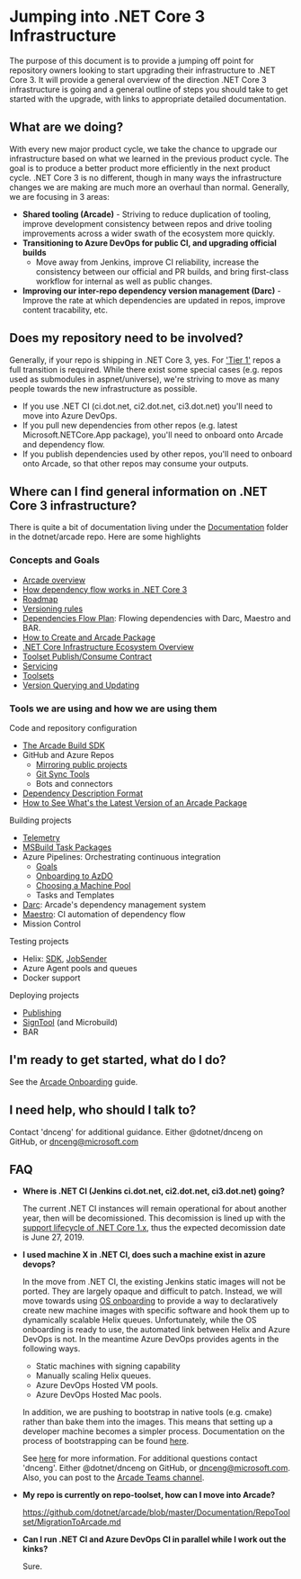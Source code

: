 # Jumping into .NET Core 3 Infrastructure

The purpose of this document is to provide a jumping off point for repository
owners looking to start upgrading their infrastructure to .NET Core 3. It will
provide a general overview of the direction .NET Core 3 infrastructure is going
and a general outline of steps you should take to get started with the upgrade,
with links to appropriate detailed documentation.

## What are we doing?

With every new major product cycle, we take the chance to upgrade our
infrastructure based on what we learned in the previous product cycle. The goal
is to produce a better product more efficiently in the next product cycle.  .NET
Core 3 is no different, though in many ways the infrastructure changes we are
making are much more an overhaul than normal.  Generally, we are focusing in 3
areas:
- **Shared tooling (Arcade)** - Striving to reduce duplication of tooling,
  improve development consistency between repos and drive tooling improvements
  across a wider swath of the ecosystem more quickly.
- **Transitioning to Azure DevOps for public CI, and upgrading official builds**
  - Move away from Jenkins, improve CI reliability, increase the consistency
  between our official and PR builds, and bring first-class workflow for
  internal as well as public changes.
- **Improving our inter-repo dependency version management (Darc)** - Improve
  the rate at which dependencies are updated in repos, improve content
  tracability, etc.

## Does my repository need to be involved?

Generally, if your repo is shipping in .NET Core 3, yes.  For ['Tier
1'](TierOneRepos.md) repos a full transition is required.  While there exist
some special cases (e.g. repos used as submodules in aspnet/universe), we're
striving to move as many people towards the new infrastructure as possible.
- If you use .NET CI (ci.dot.net, ci2.dot.net, ci3.dot.net) you'll need to move
  into Azure DevOps.
- If you pull new dependencies from other repos (e.g. latest
  Microsoft.NETCore.App package), you'll need to onboard onto Arcade and
  dependency flow.
- If you publish dependencies used by other repos, you'll need to onboard onto
  Arcade, so that other repos may consume your outputs.

## Where can I find general information on .NET Core 3 infrastructure?

There is quite a bit of documentation living under the
[Documentation](../Documentation/) folder in the dotnet/arcade repo.  Here are
some highlights

### Concepts and Goals

- [Arcade overview](Overview.md)
- [How dependency flow works in .NET Core
  3](BranchesChannelsAndSubscriptions.md)
- [Roadmap](CorePackages/PackagesRoadmap.md)
- [Versioning rules](CorePackages/Versioning.md)
- [Dependencies Flow Plan](DependenciesFlowPlan.md): Flowing dependencies with Darc, Maestro and BAR.
- [How to Create and Arcade Package](HowToCreatePackages.md)
- [.NET Core Infrastructure Ecosystem Overview](InfrastructureEcosystemOverview.md)
- [Toolset Publish/Consume Contract](PublishConsumeCOntract.md)
- [Servicing](Servicing.md)
- [Toolsets](Toolsets.md)
- [Version Querying and Updating](VersionQueryingAndUpdating.md)

### Tools we are using and how we are using them

Code and repository configuration
  - [The Arcade Build SDK](ArcadeSdk.md)
  - GitHub and Azure Repos
    - [Mirroring public projects](AzureDevOps/internal-mirror.md)
    - [Git Sync Tools](GitSyncTools.md)
    - Bots and connectors
  - [Dependency Description Format](DependencyDescriptionFormat.md)
  - [How to See What's the Latest Version of an Arcade Package](SeePackagesLatestVersion.md)

Building projects
  - [Telemetry](CorePackages/Telemetry.md)
  - [MSBuild Task Packages](TaskPackages.md)
  - Azure Pipelines: Orchestrating continuous integration
    - [Goals](AzureDevOps/WritingBuildDefinitions.md)
    - [Onboarding to AzDO](AzureDevOps/AzureDevOpsOnboarding.md)
    - [Choosing a Machine Pool](ChoosingAMachinePool.md)
    - Tasks and Templates
  - [Darc](Darc.md): Arcade's dependency management system
  - [Maestro](Maestro.md): CI automation of dependency flow
  - Mission Control

Testing projects
  - Helix: [SDK](../src/Microsoft.DotNet.Helix/Sdk/Readme.md), [JobSender](../src/Microsoft.DotNet.Helix/Sdk/Readme.md)
  - Azure Agent pools and queues
  - Docker support

Deploying projects
  - [Publishing](CorePackages/Publishing.md)
  - [SignTool](CorePackages/Signing.md) (and Microbuild)
  - BAR


## I'm ready to get started, what do I do?

See the [Arcade Onboarding](Onboarding.md) guide.

## I need help, who should I talk to?

Contact 'dnceng' for additional guidance.  Either @dotnet/dnceng on GitHub, or
dnceng@microsoft.com

## FAQ

- **Where is .NET CI (Jenkins ci.dot.net, ci2.dot.net, ci3.dot.net) going?**

  The current .NET CI instances will remain operational for about another year,
  then will be decomissioned.  This decomission is lined up with the [support
  lifecycle of .NET Core 1.x](https://www.microsoft.com/net/support/policy),
  thus the expected decomission date is June 27, 2019.

- **I used machine X in .NET CI, does such a machine exist in azure devops?**

  In the move from .NET CI, the existing Jenkins static images will not be
  ported.  They are largely opaque and difficult to patch.  Instead, we will
  move towards using [OS
  onboarding](https://dev.azure.com/dnceng/internal/_git/dotnet-helix-machines?path=%2FREADME.md&version=GBmaster)
  to provide a way to declaratively create new machine images with specific
  software and hook them up to dynamically scalable Helix queues. Unfortunately,
  while the OS onboarding is ready to use, the automated link between Helix and
  Azure DevOps is not. In the meantime Azure DevOps provides agents in the
  following ways.
    - Static machines with signing capability
    - Manually scaling Helix queues.
    - Azure DevOps Hosted VM pools.
    - Azure DevOps Hosted Mac pools.

  In addition, we are pushing to bootstrap in native tools (e.g. cmake) rather
  than bake them into the images.  This means that setting up a developer
  machine becomes a simpler process.  Documentation on the process of
  bootstrapping can be found [here](./NativeToolBootstrapping.md).

  See [here](AzureDevOps/AzureDevOpsOnboarding.md#agent-queues) for more information. For
  additional questions contact 'dnceng'. Either @dotnet/dnceng on GitHub, or
  dnceng@microsoft.com.  Also, you can post to the [Arcade Teams channel](https://teams.microsoft.com/l/channel/19%3acf9dc0ac9753432dbac4023239a9965f%40thread.skype/Arcade?groupId=147df318-61de-4f04-8f7b-ecd328c256bb&tenantId=72f988bf-86f1-41af-91ab-2d7cd011db47).

- **My repo is currently on repo-toolset, how can I move into Arcade?**

  https://github.com/dotnet/arcade/blob/master/Documentation/RepoToolset/MigrationToArcade.md

- **Can I run .NET CI and Azure DevOps CI in parallel while I work out the
  kinks?**

  Sure.

